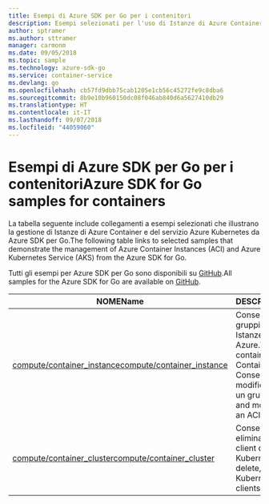 ```yaml
---
title: Esempi di Azure SDK per Go per i contenitori
description: Esempi selezionati per l'uso di Istanze di Azure Container e del servizio Azure Kubernetes da Azure SDK per Go.
author: sptramer
ms.author: sttramer
manager: carmonm
ms.date: 09/05/2018
ms.topic: sample
ms.technology: azure-sdk-go
ms.service: container-service
ms.devlang: go
ms.openlocfilehash: cb57fd9dbb75cab1205e1cb56c45272fe9c8dba6
ms.sourcegitcommit: 8b9e10b960150dc08f046ab840d6a5627410db29
ms.translationtype: HT
ms.contentlocale: it-IT
ms.lasthandoff: 09/07/2018
ms.locfileid: "44059060"
---
```

# <a name="azure-sdk-for-go-samples-for-containers"></a><span data-ttu-id="61ca9-103">Esempi di Azure SDK per Go per i contenitori</span><span class="sxs-lookup"><span data-stu-id="61ca9-103">Azure SDK for Go samples for containers</span></span>

<span data-ttu-id="61ca9-104">La tabella seguente include collegamenti a esempi selezionati che illustrano la gestione di Istanze di Azure Container e del servizio Azure Kubernetes da Azure SDK per Go.</span><span class="sxs-lookup"><span data-stu-id="61ca9-104">The following table links to selected samples that demonstrate the management of Azure Container Instances (ACI) and Azure Kubernetes Service (AKS) from the Azure SDK for Go.</span></span>

<span data-ttu-id="61ca9-105">Tutti gli esempi per Azure SDK per Go sono disponibili su [GitHub](https://github.com/Azure-Samples/azure-sdk-for-go-samples).</span><span class="sxs-lookup"><span data-stu-id="61ca9-105">All samples for the Azure SDK for Go are available on [GitHub](https://github.com/Azure-Samples/azure-sdk-for-go-samples).</span></span>

| <span data-ttu-id="61ca9-106">NOME</span><span class="sxs-lookup"><span data-stu-id="61ca9-106">Name</span></span> | <span data-ttu-id="61ca9-107">DESCRIZIONE</span><span class="sxs-lookup"><span data-stu-id="61ca9-107">Description</span></span> |
|------|-------------|
| [<span data-ttu-id="61ca9-108">compute/container_instance</span><span class="sxs-lookup"><span data-stu-id="61ca9-108">compute/container_instance</span></span>](https://github.com/Azure-Samples/azure-sdk-for-go-samples/blob/master/compute/container_instance.go) | <span data-ttu-id="61ca9-109">Consente di lavorare con i gruppi di contenitori in Istanze di contenitore di Azure.</span><span class="sxs-lookup"><span data-stu-id="61ca9-109">Work with container groups in Azure Container Instances.</span></span> <span data-ttu-id="61ca9-110">Consente di creare e modificare contenitori in un gruppo di ACI.</span><span class="sxs-lookup"><span data-stu-id="61ca9-110">Create and modify containers in an ACI group.</span></span> |
| [<span data-ttu-id="61ca9-111">compute/container_cluster</span><span class="sxs-lookup"><span data-stu-id="61ca9-111">compute/container_cluster</span></span>](https://github.com/Azure-Samples/azure-sdk-for-go-samples/blob/master/compute/container_cluster.go) | <span data-ttu-id="61ca9-112">Consente di creare, eliminare ed esaminare i client del servizio Azure Kubernetes.</span><span class="sxs-lookup"><span data-stu-id="61ca9-112">Create, delete, and inspect Azure Kubernetes Service (AKS) clients.</span></span> |
